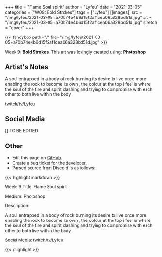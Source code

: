 +++
title =       "Flame Soul spirit"
author =      "Lyfeu"
date =        "2021-03-05"
categories =  ["W09: Bold Strokes"]
tags =        ["Lyfeu"]
[[images]]
                      src = "/img/lyfeu/2021-03-05+a70b74e4b6d15f2af1cea06a328bd51d.jpg"
                      alt = "/img/lyfeu/2021-03-05+a70b74e4b6d15f2af1cea06a328bd51d.jpg"
                      stretch = "cover"
+++


{{< fancybox path="/" file="/img/lyfeu/2021-03-05+a70b74e4b6d15f2af1cea06a328bd51d.jpg" >}}


Week 9: **Bold Strokes**. This art was lovingly created using: **Photoshop**.

## Artist's Notes

A soul entrapped in a body of rock burning its desire to live once more enabling the rock to become its own , the colour at the top i feel is where the soul of the fire and spirit clashing and trying to compromise with each other to both live within the body

twitch/tv/Lyfeu

## Social Media

[] TO BE EDITED

## Other

- Edit this page on [GitHub](https://github.com/teaminkling/web-refresh/edit/main/blog/content/blog/lyfeu-week-9-0514.md).
- Create [a bug ticket](https://github.com/teaminkling/web-refresh/issues/new?assignees=&labels=bug&template=problem-report.md&title=) for the developer.
- Parsed source from Discord is as follows:

{{< highlight markdown >}}

Week: 9
Title:  Flame Soul spirit 

Medium:
Photoshop
 
Description:
 
A soul entrapped in a body of rock burning its desire to live once more enabling the rock to become its own , the colour at the top i feel is where the soul of the fire and spirit clashing and trying to compromise with each other to both live within the body

Social Media: twitch/tv/Lyfeu

{{< /highlight >}}
